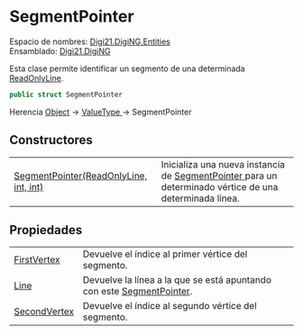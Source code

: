 # SegmentPointer

Espacio de nombres: [Digi21.DigiNG.Entities](../../)  
Ensamblado: [Digi21.DigiNG](../../../)

Esta clase permite identificar un segmento de una determinada [ReadOnlyLine](../readonlyline/).

```csharp
public struct SegmentPointer
```

Herencia [Object](https://docs.microsoft.com/en-us/dotnet/api/system.object?view=net-5.0) → [ValueType ](https://docs.microsoft.com/en-us/dotnet/api/system.valuetype?view=net-5.0)→ SegmentPointer

## Constructores

|  |  |
| :--- | :--- |
| [SegmentPointer\(ReadOnlyLine, int, int\)](constructores.md) | Inicializa una nueva instancia de [SegmentPointer ](./)para un determinado vértice de una determinada línea. |

## Propiedades

|  |  |
| :--- | :--- |
| [FirstVertex](propiedades/firstvertex.md) | Devuelve el índice al primer vértice del segmento. |
| [Line](propiedades/line.md) | Devuelve la línea a la que se está apuntando con este [SegmentPointer](./). |
| [SecondVertex](propiedades/secondvertex.md) | Devuelve el índice al segundo vértice del segmento. |

